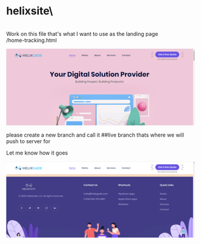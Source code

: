 # helixsite\
\
Work on this file that's what I want to use as the landing page\
/home-tracking.html

![Image](images/index.png)

please create a new branch and call it ##live branch thats where we will push to server for

Let me know how it goes


![Image](images/footer.png)